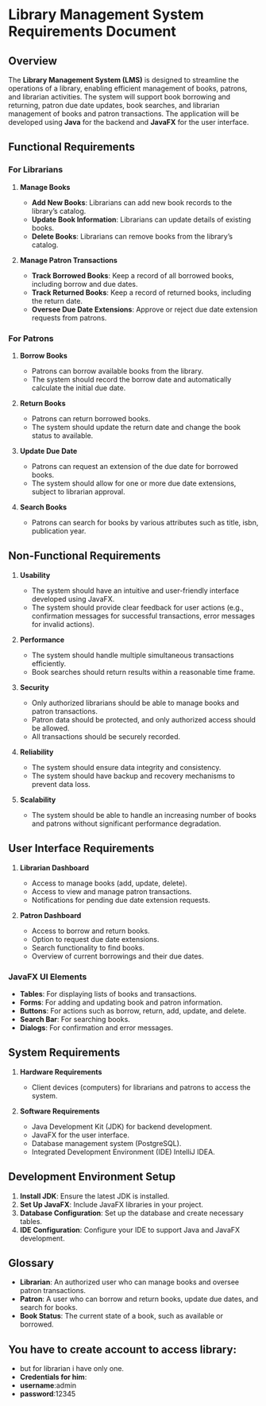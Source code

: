 # **Library Management System Requirements Document**

## **Overview**

The **Library Management System (LMS)** is designed to streamline the operations of a library, enabling efficient management of books, patrons, and librarian activities. The system will support book borrowing and returning, patron due date updates, book searches, and librarian management of books and patron transactions. The application will be developed using **Java** for the backend and **JavaFX** for the user interface.

## **Functional Requirements**

### **For Librarians**

1. **Manage Books**
    - **Add New Books**: Librarians can add new book records to the library’s catalog.
    - **Update Book Information**: Librarians can update details of existing books.
    - **Delete Books**: Librarians can remove books from the library’s catalog.

2. **Manage Patron Transactions**
    - **Track Borrowed Books**: Keep a record of all borrowed books, including borrow and due dates.
    - **Track Returned Books**: Keep a record of returned books, including the return date.
    - **Oversee Due Date Extensions**: Approve or reject due date extension requests from patrons.

### **For Patrons**

1. **Borrow Books**
    - Patrons can borrow available books from the library.
    - The system should record the borrow date and automatically calculate the initial due date.

2. **Return Books**
    - Patrons can return borrowed books.
    - The system should update the return date and change the book status to available.

3. **Update Due Date**
    - Patrons can request an extension of the due date for borrowed books.
    - The system should allow for one or more due date extensions, subject to librarian approval.

4. **Search Books**
    - Patrons can search for books by various attributes such as title, isbn,  publication year.

## **Non-Functional Requirements**

1. **Usability**
    - The system should have an intuitive and user-friendly interface developed using JavaFX.
    - The system should provide clear feedback for user actions (e.g., confirmation messages for successful transactions, error messages for invalid actions).

2. **Performance**
    - The system should handle multiple simultaneous transactions efficiently.
    - Book searches should return results within a reasonable time frame.

3. **Security**
    - Only authorized librarians should be able to manage books and patron transactions.
    - Patron data should be protected, and only authorized access should be allowed.
    - All transactions should be securely recorded.

4. **Reliability**
    - The system should ensure data integrity and consistency.
    - The system should have backup and recovery mechanisms to prevent data loss.

5. **Scalability**
    - The system should be able to handle an increasing number of books and patrons without significant performance degradation.


## **User Interface Requirements**

1. **Librarian Dashboard**
    - Access to manage books (add, update, delete).
    - Access to view and manage patron transactions.
    - Notifications for pending due date extension requests.

2. **Patron Dashboard**
    - Access to borrow and return books.
    - Option to request due date extensions.
    - Search functionality to find books.
    - Overview of current borrowings and their due dates.

### **JavaFX UI Elements**
- **Tables**: For displaying lists of books and transactions.
- **Forms**: For adding and updating book and patron information.
- **Buttons**: For actions such as borrow, return, add, update, and delete.
- **Search Bar**: For searching books.
- **Dialogs**: For confirmation and error messages.

## **System Requirements**

1. **Hardware Requirements**
    - Client devices (computers) for librarians and patrons to access the system.

2. **Software Requirements**
    - Java Development Kit (JDK) for backend development.
    - JavaFX for the user interface.
    - Database management system (PostgreSQL).
    - Integrated Development Environment (IDE)  IntelliJ IDEA.

## **Development Environment Setup**

1. **Install JDK**: Ensure the latest JDK is installed.
2. **Set Up JavaFX**: Include JavaFX libraries in your project.
3. **Database Configuration**: Set up the database and create necessary tables.
4. **IDE Configuration**: Configure your IDE to support Java and JavaFX development.

## **Glossary**

- **Librarian**: An authorized user who can manage books and oversee patron transactions.
- **Patron**: A user who can borrow and return books, update due dates, and search for books.
- **Book Status**: The current state of a book, such as available or borrowed.
## You have to create account to access library:
- but for librarian i have only one.
- **Credentials for him**:
- **username**:admin
- **password**:12345


